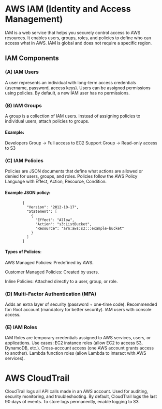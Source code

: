 # AWS IAM (Identity and Access Management)
IAM is a web service that helps you securely control access to AWS resources.
It enables users, groups, roles, and policies to define who can access what in AWS.
IAM is global and does not require a specific region.

## IAM Components
### (A) IAM Users
A user represents an individual with long-term access credentials (username, password, access keys).
Users can be assigned permissions using policies.
By default, a new IAM user has no permissions.


### (B) IAM Groups
A group is a collection of IAM users.
Instead of assigning policies to individual users, attach policies to groups.

#### Example:
Developers Group → Full access to EC2
Support Group → Read-only access to S3


### (C) IAM Policies
Policies are JSON documents that define what actions are allowed or denied for users, groups, and roles.
Policies follow the AWS Policy Language with Effect, Action, Resource, Condition.

#### Example JSON policy:

            {
              "Version": "2012-10-17",
              "Statement": [
                {
                  "Effect": "Allow",
                  "Action": "s3:ListBucket",
                  "Resource": "arn:aws:s3:::example-bucket"
                }
              ]
            }

#### Types of Policies:
AWS Managed Policies: Predefined by AWS.

Customer Managed Policies: Created by users.

Inline Policies: Attached directly to a user, group, or role.


### (D) Multi-Factor Authentication (MFA)
Adds an extra layer of security (password + one-time code).
Recommended for:
Root account (mandatory for better security).
IAM users with console access.


### (E) IAM Roles
IAM Roles are temporary credentials assigned to AWS services, users, or applications.
Use cases:
EC2 instance roles (allow EC2 to access S3, DynamoDB, etc.).
Cross-account access (one AWS account grants access to another).
Lambda function roles (allow Lambda to interact with AWS services).



# AWS CloudTrail
CloudTrail logs all API calls made in an AWS account.
Used for auditing, security monitoring, and troubleshooting.
By default, CloudTrail logs the last 90 days of events.
To store logs permanently, enable logging to S3.
